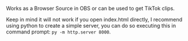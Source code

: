 Works as a Browser Source in OBS or can be used to get TikTok clips.

Keep in mind it will not work if you open index.html directly, I recommend using python to create a simple server, you can do so executing this in command prompt: `py -m http.server 8000`.
